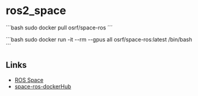 # ros2_space



´´´bash
sudo docker pull osrf/space-ros
´´´


´´´bash
sudo docker run -it --rm --gpus all osrf/space-ros:latest /bin/bash
´´´


## Links

- [ROS Space](https://space.ros.org/index.html)
- [space-ros-dockerHub](https://hub.docker.com/r/osrf/space-ros)
